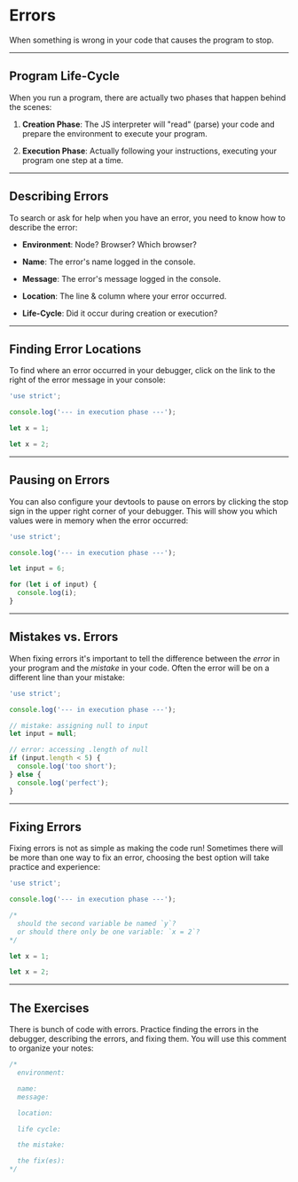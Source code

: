 # Errors

When something is wrong in your code that causes the program to stop.

---

## Program Life-Cycle

When you run a program, there are actually two phases that happen behind the
scenes:

1. **Creation Phase**: The JS interpreter will "read" (parse) your code and
   prepare the environment to execute your program.

2. **Execution Phase**: Actually following your instructions, executing your
   program one step at a time.

---

## Describing Errors

To search or ask for help when you have an error, you need to know how to
describe the error:

- **Environment**: Node? Browser? Which browser?

- **Name**: The error's name logged in the console.

- **Message**: The error's message logged in the console.

- **Location**: The line & column where your error occurred.

- **Life-Cycle**: Did it occur during creation or execution?

---

## Finding Error Locations

To find where an error occurred in your debugger, click on the link to the right
of the error message in your console:

```js
'use strict';

console.log('--- in execution phase ---');

let x = 1;

let x = 2;
```

---

## Pausing on Errors

You can also configure your devtools to pause on errors by clicking the stop
sign in the upper right corner of your debugger. This will show you which values
were in memory when the error occurred:

```js
'use strict';

console.log('--- in execution phase ---');

let input = 6;

for (let i of input) {
  console.log(i);
}
```

---

## Mistakes vs. Errors

When fixing errors it's important to tell the difference between the _error_ in
your program and the _mistake_ in your code. Often the error will be on a
different line than your mistake:

```js
'use strict';

console.log('--- in execution phase ---');

// mistake: assigning null to input
let input = null;

// error: accessing .length of null
if (input.length < 5) {
  console.log('too short');
} else {
  console.log('perfect');
}
```

---

## Fixing Errors

Fixing errors is not as simple as making the code run! Sometimes there will be
more than one way to fix an error, choosing the best option will take practice
and experience:

```js
'use strict';

console.log('--- in execution phase ---');

/*
  should the second variable be named `y`?
  or should there only be one variable: `x = 2`?
*/

let x = 1;

let x = 2;
```

---

## The Exercises

There is bunch of code with errors. Practice finding the errors in the debugger,
describing the errors, and fixing them. You will use this comment to organize
your notes:

```js
/*
  environment:

  name:
  message:

  location:

  life cycle:

  the mistake:

  the fix(es):
*/
```
